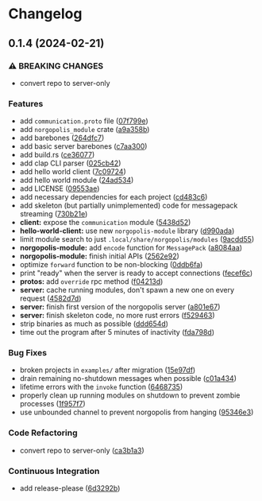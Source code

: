 # Changelog

## 0.1.4 (2024-02-21)


### ⚠ BREAKING CHANGES

* convert repo to server-only

### Features

* add `communication.proto` file ([07f799e](https://github.com/nvim-neorg/norgopolis/commit/07f799ef9c07afbb76fd7e6c0d49f7c37e9e493f))
* add `norgopolis_module` crate ([a9a358b](https://github.com/nvim-neorg/norgopolis/commit/a9a358bc283f86a9014d34a8cf00c00812ee5e5e))
* add barebones ([264dfc7](https://github.com/nvim-neorg/norgopolis/commit/264dfc7ca2a55c9566b4e0d74152f67332f78210))
* add basic server barebones ([c7aa300](https://github.com/nvim-neorg/norgopolis/commit/c7aa3008039f885cc37017fd82a39ff88cbbc623))
* add build.rs ([ce36077](https://github.com/nvim-neorg/norgopolis/commit/ce360776e7b1c38cc6fcf0ec34a8726a4d07c66e))
* add clap CLI parser ([025cb42](https://github.com/nvim-neorg/norgopolis/commit/025cb4239082df737a7921e3a4cc34bfdd996004))
* add hello world client ([7c09724](https://github.com/nvim-neorg/norgopolis/commit/7c0972429cb9990341dc8badc43ca85799887593))
* add hello world module ([24ad534](https://github.com/nvim-neorg/norgopolis/commit/24ad534ca01d221ddfc2ebd9db43b1fb97b5df29))
* add LICENSE ([09553ae](https://github.com/nvim-neorg/norgopolis/commit/09553ae16e39fcd03425b689d47291e12563d172))
* add necessary dependencies for each project ([cd483c6](https://github.com/nvim-neorg/norgopolis/commit/cd483c63e9b3129a1b45ba6e71138cbce2f73d34))
* add skeleton (but partially unimplemented) code for messagepack streaming ([730b21e](https://github.com/nvim-neorg/norgopolis/commit/730b21e8177f2b208aaa07fbadd09d21270eef22))
* **client:** expose the `communication` module ([5438d52](https://github.com/nvim-neorg/norgopolis/commit/5438d5228be3efba4261850495f8b8444988e692))
* **hello-world-client:** use new `norgopolis-module` library ([d990ada](https://github.com/nvim-neorg/norgopolis/commit/d990adafbf885505932d0673be976b7f059d2cc1))
* limit module search to just `.local/share/norgopolis/modules` ([9acdd55](https://github.com/nvim-neorg/norgopolis/commit/9acdd55e871fd008191a7676da7c1d39d0841c6d))
* **norgopolis-module:** add `encode` function for `MessagePack` ([a8084aa](https://github.com/nvim-neorg/norgopolis/commit/a8084aaffedde701a0bf8a5f19bcffe988504797))
* **norgopolis-module:** finish initial APIs ([2562e92](https://github.com/nvim-neorg/norgopolis/commit/2562e925272ed91526ed0170c7d9d794182e4964))
* optimize `forward` function to be non-blocking ([0ddb6fa](https://github.com/nvim-neorg/norgopolis/commit/0ddb6fafe57f0649783b301f618d471ac4b715c5))
* print "ready" when the server is ready to accept connections ([fecef6c](https://github.com/nvim-neorg/norgopolis/commit/fecef6c014b6fe5c9320c90ba025c23f5139873a))
* **protos:** add `override` rpc method ([f04213d](https://github.com/nvim-neorg/norgopolis/commit/f04213d67bed931469ebf70713bfb0feda7b7dd8))
* **server:** cache running modules, don't spawn a new one on every request ([4582d7d](https://github.com/nvim-neorg/norgopolis/commit/4582d7d80f41294fe26cf5a8ddc4c3b835edb54c))
* **server:** finish first version of the norgopolis server ([a801e67](https://github.com/nvim-neorg/norgopolis/commit/a801e6705f80d956e3dc5f39e52f1ad68da10080))
* **server:** finish skeleton code, no more rust errors ([f529463](https://github.com/nvim-neorg/norgopolis/commit/f529463482597f5cce6622b0293a2d178a482492))
* strip binaries as much as possible ([ddd654d](https://github.com/nvim-neorg/norgopolis/commit/ddd654d18c7800597c4a05ecf0603cdce6b9c2a3))
* time out the program after 5 minutes of inactivity ([fda798d](https://github.com/nvim-neorg/norgopolis/commit/fda798da742d0291c1ec449106651a65b7c2b7c0))


### Bug Fixes

* broken projects in `examples/` after migration ([15e97df](https://github.com/nvim-neorg/norgopolis/commit/15e97df5349cd6f83b1d56bd34ff30b56b65a9f8))
* drain remaining no-shutdown messages when possible ([c01a434](https://github.com/nvim-neorg/norgopolis/commit/c01a4345b7fa29cae603b69a93d12eea23577d88))
* lifetime errors with the `invoke` function ([6468735](https://github.com/nvim-neorg/norgopolis/commit/6468735aa66d81972f12c687eba1e6452a32815f))
* properly clean up running modules on shutdown to prevent zombie processes ([1f957f7](https://github.com/nvim-neorg/norgopolis/commit/1f957f73d24c08be4e6b7e0f25a2fe5c213602b1))
* use unbounded channel to prevent norgopolis from hanging ([95346e3](https://github.com/nvim-neorg/norgopolis/commit/95346e328dc492449cc6ca7f58c224eaac4908fd))


### Code Refactoring

* convert repo to server-only ([ca3b1a3](https://github.com/nvim-neorg/norgopolis/commit/ca3b1a3f20e3bbcb3c72586e6f913db671a1aacf))


### Continuous Integration

* add release-please ([6d3292b](https://github.com/nvim-neorg/norgopolis/commit/6d3292b4d664c04fdb0014bf06ed58d98019128b))
